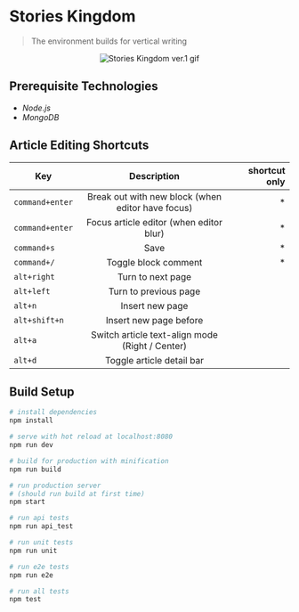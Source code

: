 # Stories Kingdom

> The environment builds for vertical writing 

<p align="center">
  <img alt="Stories Kingdom ver.1 gif" src="https://raw.githubusercontent.com/GoreStarry/Stories_Kingdom/master/static/sk_v1.gif">
</p>



## Prerequisite Technologies
* *Node.js*
* *MongoDB*

## Article Editing Shortcuts

| Key | Description | shortcut only |
| -----------------------------------------------|:------------:| -------:|
| `command+enter` |  Break out with new block (when editor have focus) | * |
| `command+enter` | Focus article editor (when editor blur) | * |
| `command+s` | Save | * |
| `command+/` | Toggle block comment | * |
| `alt+right` | Turn to next page |  |
| `alt+left` | Turn to previous page |  |
| `alt+n` | Insert new page |  |
| `alt+shift+n` | Insert new page before |  |
| `alt+a` | Switch article text-align mode (Right / Center) |  |
| `alt+d` | Toggle article detail bar |  |

## Build Setup

``` bash
# install dependencies
npm install

# serve with hot reload at localhost:8080
npm run dev

# build for production with minification
npm run build

# run production server
# (should run build at first time)
npm start

# run api tests
npm run api_test

# run unit tests
npm run unit

# run e2e tests
npm run e2e

# run all tests
npm test
```
